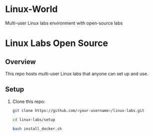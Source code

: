 # Linux-World
Multi-user Linux labs environment with open-source labs


# Linux Labs Open Source

## Overview
This repo hosts multi-user Linux labs that anyone can set up and use.

## Setup
1. Clone this repo: 
   ```bash
   git clone https://github.com/<your-username>/linux-labs.git

   cd linux-labs/setup

   bash install_docker.sh
